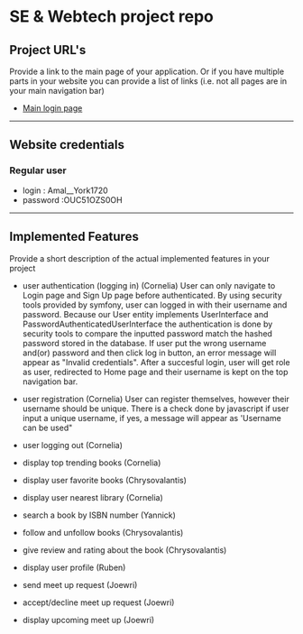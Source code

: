# SE & Webtech project repo

## Project URL's
Provide a link to the main page of your application. Or if you have multiple parts in your website you can provide a list of links (i.e. not all pages are in your main navigation bar)
* [Main login page](https://a22web13.studev.groept.be/public/)

---

## Website credentials
### Regular user
- login : Amal__York1720
- password :OUC51OZS0OH

---

## Implemented Features
Provide a short description of the actual implemented features in your project

* user authentication (logging in) (Cornelia)
User can only navigate to Login page and Sign Up page before authenticated. By using security tools provided by symfony, user can logged in with their username and password. Because our User entity implements UserInterface and PasswordAuthenticatedUserInterface the authentication is done by security tools to compare the inputted password match the hashed password stored in the database. If user put the wrong username and(or) password and then click log in button, an error message will appear as "Invalid credentials". After a succesful login, user will get role as user, redirected to Home page and their username is kept on the top navigation bar.

* user registration (Cornelia)
User can register themselves, however their username should be unique. There is a check done by javascript if user input a unique username, if yes, a message will appear as 'Username can be used"

* user logging out (Cornelia)
* display top trending books (Cornelia)
* display user favorite books (Chrysovalantis)
* display user nearest library (Cornelia)
* search a book by ISBN number (Yannick)
* follow and unfollow books (Chrysovalantis)
* give review and rating about the book (Chrysovalantis)
* display user profile (Ruben)
* send meet up request (Joewri)
* accept/decline meet up request (Joewri)
* display upcoming meet up (Joewri)
